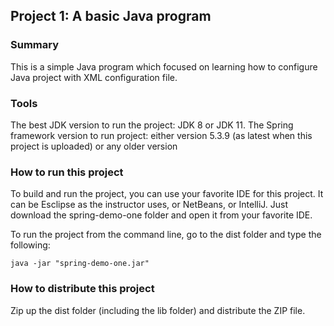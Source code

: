 ## Project 1: A basic Java program

### Summary
This is a simple Java program which focused on learning how to configure Java project with XML configuration file.

### Tools
The best JDK version to run the project: JDK 8 or JDK 11.
The Spring framework version to run project: either version 5.3.9 (as latest when this project is uploaded) or any older version

### How to run this project
To build and run the project, you can use your favorite IDE for this project. It can be Esclipse as the instructor uses, or NetBeans, or IntelliJ. Just download the spring-demo-one folder and open it from your favorite IDE.

To run the project from the command line, go to the dist folder and
type the following:

```java -jar "spring-demo-one.jar"```

### How to distribute this project
Zip up the dist folder (including the lib folder) and distribute the ZIP file.

